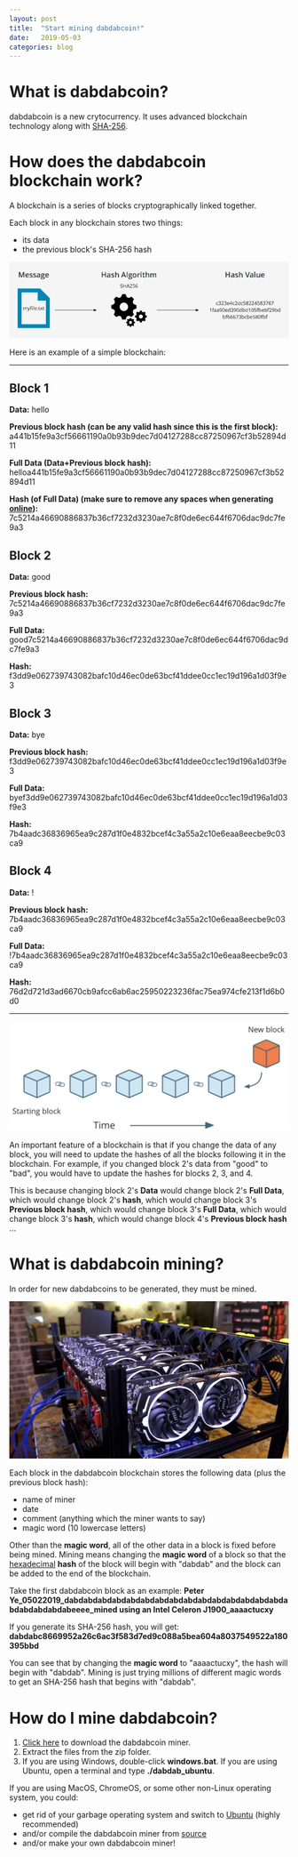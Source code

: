 ```yaml
---
layout: post
title:  "Start mining dabdabcoin!"
date:   2019-05-03
categories: blog
---
```


# What is dabdabcoin?
dabdabcoin is a new crytocurrency. It uses advanced blockchain technology along with [SHA-256](https://en.wikipedia.org/wiki/SHA-2).

# How does the dabdabcoin blockchain work?
A blockchain is a series of blocks cryptographically linked together.

Each block in any blockchain stores two things:
- its data
- the previous block's SHA-256 hash

![SHA-256](/iii/2019/05/03/sha256.png)

Here is an example of a simple blockchain:

---

## Block 1

**Data:** hello

**Previous block hash (can be any valid hash since this is the first block):** a441b15fe9a3cf56661190a0b93b9dec7d04127288cc87250967cf3b52894d11

**Full Data (Data+Previous block hash):** helloa441b15fe9a3cf56661190a0b93b9dec7d04127288cc87250967cf3b52894d11

**Hash (of Full Data) (make sure to remove any spaces when generating [online](https://emn178.github.io/online-tools/sha256.html)):** 7c5214a46690886837b36cf7232d3230ae7c8f0de6ec644f6706dac9dc7fe9a3

## Block 2

**Data:** good

**Previous block hash:** 7c5214a46690886837b36cf7232d3230ae7c8f0de6ec644f6706dac9dc7fe9a3

**Full Data:** good7c5214a46690886837b36cf7232d3230ae7c8f0de6ec644f6706dac9dc7fe9a3

**Hash:** f3dd9e062739743082bafc10d46ec0de63bcf41ddee0cc1ec19d196a1d03f9e3

## Block 3

**Data:** bye

**Previous block hash:** f3dd9e062739743082bafc10d46ec0de63bcf41ddee0cc1ec19d196a1d03f9e3

**Full Data:** byef3dd9e062739743082bafc10d46ec0de63bcf41ddee0cc1ec19d196a1d03f9e3

**Hash:** 7b4aadc36836965ea9c287d1f0e4832bcef4c3a55a2c10e6eaa8eecbe9c03ca9

## Block 4

**Data:** !

**Previous block hash:** 7b4aadc36836965ea9c287d1f0e4832bcef4c3a55a2c10e6eaa8eecbe9c03ca9

**Full Data:** !7b4aadc36836965ea9c287d1f0e4832bcef4c3a55a2c10e6eaa8eecbe9c03ca9

**Hash:** 76d2d721d3ad6670cb9afcc6ab6ac25950223236fac75ea974cfe213f1d6b0d0

---

![Blockchain](/iii/2019/05/03/blockchain.png)

An important feature of a blockchain is that if you change the data of any block, you will need to update the hashes of all the blocks following it in the blockchain. For example, if you changed block 2's data from "good" to "bad", you would have to update the hashes for blocks 2, 3, and 4.

This is because changing block 2's **Data** would change block 2's **Full Data**, which would change block 2's **hash**, which would change block 3's **Previous block hash**, which would change block 3's **Full Data**, which would change block 3's **hash**, which would change block 4's **Previous block hash** ...

# What is dabdabcoin mining?
In order for new dabdabcoins to be generated, they must be mined.

![mining](/iii/2019/05/03/mining.jpg)

Each block in the dabdabcoin blockchain stores the following data (plus the previous block hash):
- name of miner
- date
- comment (anything which the miner wants to say)
- magic word (10 lowercase letters)

Other than the **magic word**, all of the other data in a block is fixed before being mined. Mining means changing the **magic word** of a block so that the [hexadecimal](https://whatis.techtarget.com/definition/hexadecimal) **hash** of the block will begin with "dabdab" and the block can be added to the end of the blockchain.

Take the first dabdabcoin block as an example: **Peter Ye_05022019_dabdabdabdabdabdabdabdabdabdabdabdabdabdabdabdabdabdabdabdabeeee_mined using an Intel Celeron J1900_aaaactucxy**

If you generate its SHA-256 hash, you will get: **dabdabc8669952a26c6ac3f583d7ed9c088a5bea604a8037549522a180395bbd**

You can see that by changing the **magic word** to "aaaactucxy", the hash will begin with "dabdab". Mining is just trying millions of different magic words to get an SHA-256 hash that begins with "dabdab".

# How do I mine dabdabcoin?
1. [Click here](/iii/2019/05/03/dabdabminer_binaries.zip) to download the dabdabcoin miner.
2. Extract the files from the zip folder.
3. If you are using Windows, double-click **windows.bat**. If you are using Ubuntu, open a terminal and type **./dabdab_ubuntu**.

If you are using MacOS, ChromeOS, or some other non-Linux operating system, you could:
- get rid of your garbage operating system and switch to [Ubuntu](https://www.ubuntu.com/download/desktop) (highly recommended)
- and/or compile the dabdabcoin miner from [source](https://github.com/glenshields/dabdabcoin)
- and/or make your own dabdabcoin miner!
